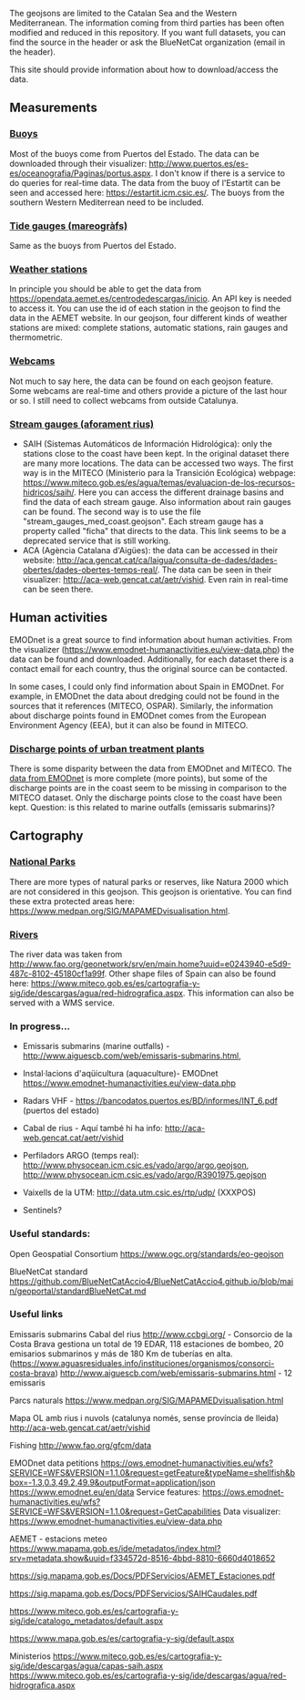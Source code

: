 The geojsons are limited to the Catalan Sea and the Western Mediterranean. The information coming from third parties has been often modified and reduced in this repository. If you want full datasets, you can find the source in the header or ask the BlueNetCat organization (email in the header).

This site should provide information about how to download/access the data.

## Measurements
### [Buoys](data/buoys.geojson)
Most of the buoys come from Puertos del Estado. The data can be downloaded through their visualizer: http://www.puertos.es/es-es/oceanografia/Paginas/portus.aspx. I don't know if there is a service to do queries for real-time data. The data from the buoy of l'Estartit can be seen and accessed here: https://estartit.icm.csic.es/. The buoys from the southern Western Mediterrean need to be included.

### [Tide gauges (mareogràfs)](data/tide_gauges.geojson)
Same as the buoys from Puertos del Estado.

### [Weather stations](data/weather_stations_med.geojson)
In principle you should be able to get the data from https://opendata.aemet.es/centrodedescargas/inicio. An API key is needed to access it. You can use the id of each station in the geojson to find the data in the AEMET website. In our geojson, four different kinds of weather stations are mixed: complete stations, automatic stations, rain gauges and thermometric.

### [Webcams](data/webcams.geojson)
Not much to say here, the data can be found on each geojson feature. Some webcams are real-time and others provide a picture of the last hour or so. I still need to collect webcams from outside Catalunya.

### [Stream gauges (aforament rius)](data/stream_gauges_med_coast.geojson)
- SAIH (Sistemas Automáticos de Información Hidrológica): only the stations close to the coast have been kept. In the original dataset there are many more locations. The data can be accessed two ways. The first way is in the MITECO (Ministerio para la Transición Ecológica) webpage: https://www.miteco.gob.es/es/agua/temas/evaluacion-de-los-recursos-hidricos/saih/. Here you can access the different drainage basins and find the data of each stream gauge. Also information about rain gauges can be found. The second way is to use the file "stream_gauges_med_coast.geojson". Each stream gauge has a property called "ficha" that directs to the data. This link seems to be a deprecated service that is still working.
- ACA (Agència Catalana d'Aigües): the data can be accessed in their website: http://aca.gencat.cat/ca/laigua/consulta-de-dades/dades-obertes/dades-obertes-temps-real/. The data can be seen in their visualizer: http://aca-web.gencat.cat/aetr/vishid. Even rain in real-time can be seen there.

## Human activities
EMODnet is a great source to find information about human activities. From the visualizer (https://www.emodnet-humanactivities.eu/view-data.php) the data can be found and downloaded. Additionally, for each dataset there is a contact email for each country, thus the original source can be contacted.

In some cases, I could only find information about Spain in EMODnet. For example, in EMODnet the data about dredging could not be found in the sources that it references (MITECO, OSPAR). Similarly, the information about discharge points found in EMODnet comes from the European Environment Agency (EEA), but it can also be found in MITECO.

### [Discharge points of urban treatment plants](data/discharge_urban_treatment_plants.geojson)
There is some disparity between the data from EMODnet and MITECO. The [data from EMODnet](data/discharge_urban_treatment_plants_EMODnet.geojson) is more complete (more points), but some of the discharge points are in the coast seem to be missing in comparison to the MITECO dataset. Only the discharge points close to the coast have been kept. Question: is this related to marine outfalls (emissaris submarins)?

## Cartography
### [National Parks](data/national_parks.geojson)
There are more types of natural parks or reserves, like Natura 2000 which are not considered in this geojson. This geojson is orientative. You can find these extra protected areas here: https://www.medpan.org/SIG/MAPAMEDvisualisation.html. 

### [Rivers](data/rivers_westmed.geojson)
The river data was taken from http://www.fao.org/geonetwork/srv/en/main.home?uuid=e0243940-e5d9-487c-8102-45180cf1a99f. Other shape files of Spain can also be found here: https://www.miteco.gob.es/es/cartografia-y-sig/ide/descargas/agua/red-hidrografica.aspx. This information can also be served with a WMS service.


### In progress...
- Emissaris submarins (marine outfalls) - http://www.aiguescb.com/web/emissaris-submarins.html, 
- Instal·lacions d'aqüicultura (aquaculture)- EMODnet https://www.emodnet-humanactivities.eu/view-data.php
- Radars VHF - https://bancodatos.puertos.es/BD/informes/INT_6.pdf (puertos del estado)
- Cabal de rius - Aquí també hi ha info: http://aca-web.gencat.cat/aetr/vishid

- Perfiladors ARGO (temps real): http://www.physocean.icm.csic.es/vado/argo/argo.geojson, http://www.physocean.icm.csic.es/vado/argo/R3901975.geojson
- Vaixells de la UTM: http://data.utm.csic.es/rtp/udp/ (XXXPOS)
- Sentinels?


### Useful standards:
Open Geospatial Consortium
https://www.ogc.org/standards/eo-geojson

BlueNetCat standard
https://github.com/BlueNetCatAccio4/BlueNetCatAccio4.github.io/blob/main/geoportal/standardBlueNetCat.md

### Useful links
Emissaris submarins
Cabal del rius
http://www.ccbgi.org/ - Consorcio de la Costa Brava gestiona un total de 19 EDAR, 118 estaciones de bombeo, 20 emisarios submarinos y más de 180 Km de tuberías en alta. (https://www.aguasresiduales.info/instituciones/organismos/consorci-costa-brava)
http://www.aiguescb.com/web/emissaris-submarins.html - 12 emissaris

Parcs naturals
https://www.medpan.org/SIG/MAPAMEDvisualisation.html

Mapa OL amb rius i nuvols (catalunya només, sense província de lleida)
http://aca-web.gencat.cat/aetr/vishid

Fishing
http://www.fao.org/gfcm/data

EMODnet data petitions
https://ows.emodnet-humanactivities.eu/wfs?SERVICE=WFS&VERSION=1.1.0&request=getFeature&typeName=shellfish&bbox=-1.3,0.3,49.2,49.9&outputFormat=application/json
https://www.emodnet.eu/en/data
Service features:
https://ows.emodnet-humanactivities.eu/wfs?SERVICE=WFS&VERSION=1.1.0&request=GetCapabilities
Data visualizer:
https://www.emodnet-humanactivities.eu/view-data.php

AEMET - estacions meteo
https://www.mapama.gob.es/ide/metadatos/index.html?srv=metadata.show&uuid=f334572d-8516-4bbd-8810-6660d4018652

https://sig.mapama.gob.es/Docs/PDFServicios/AEMET_Estaciones.pdf

https://sig.mapama.gob.es/Docs/PDFServicios/SAIHCaudales.pdf

https://www.miteco.gob.es/es/cartografia-y-sig/ide/catalogo_metadatos/default.aspx

https://www.mapa.gob.es/es/cartografia-y-sig/default.aspx

Ministerios
https://www.miteco.gob.es/es/cartografia-y-sig/ide/descargas/agua/capas-saih.aspx
https://www.miteco.gob.es/es/cartografia-y-sig/ide/descargas/agua/red-hidrografica.aspx

